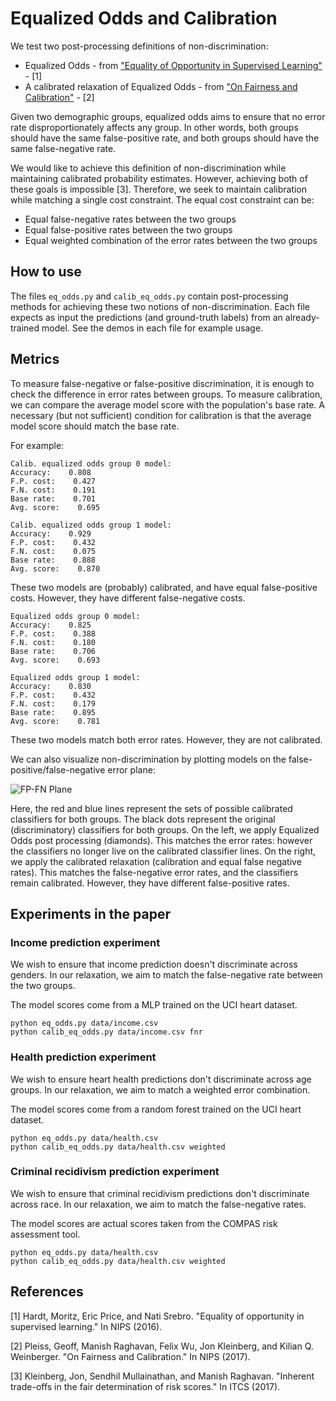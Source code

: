 # Equalized Odds and Calibration

We test two post-processing definitions of non-discrimination:
- Equalized Odds - from ["Equality of Opportunity in Supervised Learning"](https://arxiv.org/abs/1610.02413) - [1]
- A calibrated relaxation of Equalized Odds - from ["On Fairness and Calibration"](https://arxiv.org/abs/1709.02012) - [2]

Given two demographic groups, equalized odds aims to ensure that no error rate disproportionately affects any group.
In other words, both groups should have the same false-positive rate, and both groups should have the same false-negative rate.

We would like to achieve this definition of non-discrimination while maintaining calibrated probability estimates.
However, achieving both of these goals is impossible [3].
Therefore, we seek to maintain calibration while matching a single cost constraint.
The equal cost constraint can be:
- Equal false-negative rates between the two groups
- Equal false-positive rates between the two groups
- Equal weighted combination of the error rates between the two groups

## How to use
The files `eq_odds.py` and `calib_eq_odds.py` contain post-processing methods for achieving these two notions of non-discrimination.
Each file expects as input the predictions (and ground-truth labels) from an already-trained model.
See the demos in each file for example usage.

## Metrics
To measure false-negative or false-positive discrimination, it is enough to check the difference in error rates between groups.
To measure calibration, we can compare the average model score with the population's base rate.
A necessary (but not sufficient) condition for calibration is that the average model score should match the base rate.

For example:

```
Calib. equalized odds group 0 model:
Accuracy:    0.808
F.P. cost:    0.427
F.N. cost:    0.191
Base rate:    0.701
Avg. score:    0.695

Calib. equalized odds group 1 model:
Accuracy:    0.929
F.P. cost:    0.432
F.N. cost:    0.075
Base rate:    0.888
Avg. score:    0.870
```

These two models are (probably) calibrated, and have equal false-positive costs.
However, they have different false-negative costs.

```
Equalized odds group 0 model:
Accuracy:    0.825
F.P. cost:    0.388
F.N. cost:    0.180
Base rate:    0.706
Avg. score:    0.693

Equalized odds group 1 model:
Accuracy:    0.830
F.P. cost:    0.432
F.N. cost:    0.179
Base rate:    0.895
Avg. score:    0.781
```

These two models match both error rates.
However, they are not calibrated.

We can also visualize non-discrimination by plotting models on the false-positive/false-negative error plane:

![FP-FN Plane](https://user-images.githubusercontent.com/824157/32983255-8f799a38-cc46-11e7-86ed-f56e851dde88.png)

Here, the red and blue lines represent the sets of possible calibrated classifiers for both groups.
The black dots represent the original (discriminatory) classifiers for both groups.
On the left, we apply Equalized Odds post processing (diamonds).
This matches the error rates: however the classifiers no longer live on the calibrated classifier lines.
On the right, we apply the calibrated relaxation (calibration and equal false negative rates).
This matches the false-negative error rates, and the classifiers remain calibrated.
However, they have different false-positive rates.

## Experiments in the paper

### Income prediction experiment

We wish to ensure that income prediction doesn't discriminate across genders.
In our relaxation, we aim to match the false-negative rate between the two groups.

The model scores come from a MLP trained on the UCI heart dataset.

```
python eq_odds.py data/income.csv
python calib_eq_odds.py data/income.csv fnr
```

### Health prediction experiment

We wish to ensure heart health predictions don't discriminate across age groups.
In our relaxation, we aim to match a weighted error combination.

The model scores come from a random forest trained on the UCI heart dataset.

```
python eq_odds.py data/health.csv
python calib_eq_odds.py data/health.csv weighted
```

### Criminal recidivism prediction experiment

We wish to ensure that criminal recidivism predictions don't discriminate across race.
In our relaxation, we aim to match the false-negative rates.

The model scores are actual scores taken from the COMPAS risk assessment tool.

```
python eq_odds.py data/health.csv
python calib_eq_odds.py data/health.csv weighted
```

## References
[1] Hardt, Moritz, Eric Price, and Nati Srebro. "Equality of opportunity in supervised learning." In NIPS (2016).

[2] Pleiss, Geoff, Manish Raghavan, Felix Wu, Jon Kleinberg, and Kilian Q. Weinberger. "On Fairness and Calibration." In NIPS (2017).

[3] Kleinberg, Jon, Sendhil Mullainathan, and Manish Raghavan. "Inherent trade-offs in the fair determination of risk scores." In ITCS (2017).
